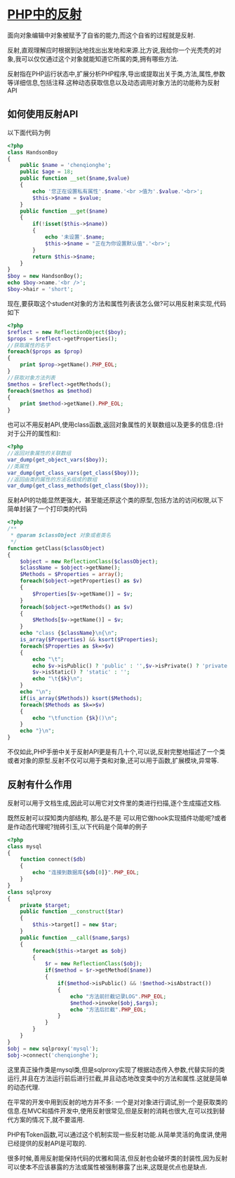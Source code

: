 # [PHP中的反射](http://www.cnblogs.com/chenqionghe/p/4735753.html)


面向对象编辑中对象被赋予了自省的能力,而这个自省的过程就是反射.

反射,直观理解应时根据到达地找出出发地和来源.比方说,我给你一个光秃秃的对象,我可以仅仅通过这个对象就能知道它所属的类,拥有哪些方法.

反射指在PHP运行状态中,扩展分析PHP程序,导出或提取出关于类,方法,属性,参数等详细信息,包括注释.这种动态获取信息以及动态调用对象方法的功能称为反射API

## **如何使用反射API**

以下面代码为例 
```php
<?php
class HandsonBoy
{
    public $name = 'chenqionghe';
    public $age = 18;
    public function __set($name,$value)
    {
        echo '您正在设置私有属性'.$name.'<br >值为'.$value.'<br>';
        $this->$name = $value;
    }
    public function __get($name)
    {
        if(!isset($this->$name))
        {
            echo '未设置'.$name;
            $this->$name = "正在为你设置默认值".'<br>';
        }
        return $this->$name;
    }
}
$boy = new HandsonBoy();
echo $boy->name.'<br />';
$boy->hair = 'short';
```


现在,要获取这个student对象的方法和属性列表该怎么做?可以用反射来实现,代码如下
```php
<?php
$reflect = new ReflectionObject($boy);
$props = $reflect->getProperties();
//获取属性的名字
foreach($props as $prop)
{
    print $prop->getName().PHP_EOL;
}
//获取对象方法列表
$methos = $reflect->getMethods();
foreach($methos as $method)
{
    print $method->getName().PHP_EOL;
}
```

也可以不用反射API,使用class函数,返回对象属性的关联数组以及更多的信息:(针对于公开的属性和):
```php
<?php
//返回对象属性的关联数组
var_dump(get_object_vars($boy));
//类属性
var_dump(get_class_vars(get_class($boy)));
//返回由类的属性的方法名组成的数组
var_dump(get_class_methods(get_class($boy)));
```

反射API的功能显然更强大，甚至能还原这个类的原型,包括方法的访问权限,以下简单封装了一个打印类的代码

```php
<?php
/**
 * @param $classObject 对象或者类名
 */
function getClass($classObject)
{
    $object = new ReflectionClass($classObject);
    $className = $object->getName();
    $Methods = $Properties = array();
    foreach($object->getProperties() as $v)
    {
        $Properties[$v->getName()] = $v;
    }
    foreach($object->getMethods() as $v)
    {
        $Methods[$v->getName()] = $v;
    }
    echo "class {$className}\n{\n";
    is_array($Properties) && ksort($Properties);
    foreach($Properties as $k=>$v)
    {
        echo "\t";
        echo $v->isPublic() ? 'public' : '',$v->isPrivate() ? 'private' :'',$v->isProtected() ? 'protected' : '';
        $v->isStatic() ? 'static' : '';
        echo "\t{$k}\n";
    }
    echo "\n";
    if(is_array($Methods)) ksort($Methods);
    foreach($Methods as $k=>$v)
    {
        echo "\tfunction {$k}()\n";
    }
    echo "}\n";
}
```

不仅如此,PHP手册中关于反射API更是有几十个,可以说,反射完整地描述了一个类或者对象的原型.反射不仅可以用于类和对象,还可以用于函数,扩展模块,异常等.

## **反射有什么作用**

反射可以用于文档生成,因此可以用它对文件里的类进行扫描,逐个生成描述文档.

既然反射可以探知类内部结构, 那么是不是 可以用它做hook实现插件功能呢?或者是作动态代理呢?抛砖引玉,以下代码是个简单的例子 
```php
<?php
class mysql
{
    function connect($db)
    {
        echo "连接到数据库{$db[0]}".PHP_EOL;
    }
}
class sqlproxy
{
    private $target;
    public function __construct($tar)
    {
        $this->target[] = new $tar;
    }
    public function __call($name,$args)
    {
        foreach($this->target as $obj)
        {
            $r = new ReflectionClass($obj);
            if($method = $r->getMethod($name))
            {
                if($method->isPublic() && !$method->isAbstract())
                {
                    echo "方法前拦截记录LOG".PHP_EOL;
                    $method->invoke($obj,$args);
                    echo "方法后拦截".PHP_EOL;
                }
            }
        }
    }
}
$obj = new sqlproxy('mysql');
$obj->connect('chenqionghe');
```

这里真正操作类是mysql类,但是sqlproxy实现了根据动态传入参数,代替实际的类运行,并且在方法运行前后进行拦截,并且动态地改变类中的方法和属性.这就是简单的动态代理.

在平常的开发中用到反射的地方并不多: 一个是对对象进行调试,别一个是获取类的信息.在MVC和插件开发中,使用反射很常见,但是反射的消耗也很大,在可以找到替代方案的情况下,就不要滥用.

PHP有Token函数,可以通过这个机制实现一些反射功能.从简单灵活的角度讲,使用已经提供的反射API是可取的.

很多时候,善用反射能保持代码的优雅和简洁,但反射也会破坏类的封装性,因为反射可以使本不应该暴露的方法或属性被强制暴露了出来,这既是优点也是缺点.
